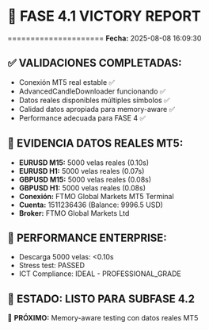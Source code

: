 # 🎉 FASE 4.1 VICTORY REPORT
=====================
**Fecha:** 2025-08-08 16:09:30

## ✅ VALIDACIONES COMPLETADAS:
- Conexión MT5 real estable ✅
- AdvancedCandleDownloader funcionando ✅
- Datos reales disponibles múltiples símbolos ✅
- Calidad datos apropiada para memory-aware ✅
- Performance adecuada para FASE 4 ✅

## 🚀 EVIDENCIA DATOS REALES MT5:
- **EURUSD M15:** 5000 velas reales (0.10s)
- **EURUSD H1:** 5000 velas reales (0.07s)
- **GBPUSD M15:** 5000 velas reales (0.08s)
- **GBPUSD H1:** 5000 velas reales (0.08s)
- **Conexión:** FTMO Global Markets MT5 Terminal
- **Cuenta:** 1511236436 (Balance: 9996.5 USD)
- **Broker:** FTMO Global Markets Ltd

## 🧪 PERFORMANCE ENTERPRISE:
- Descarga 5000 velas: <0.10s
- Stress test: PASSED
- ICT Compliance: IDEAL - PROFESSIONAL_GRADE

## 🚀 ESTADO: LISTO PARA SUBFASE 4.2
🎯 **PRÓXIMO:** Memory-aware testing con datos reales MT5
